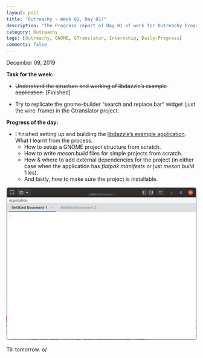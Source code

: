 ```yaml
---
layout: post
title: "Outreachy - Week 02, Day 01!"
description: "The Progress report of Day 01 of work for Outreachy Program."
category: Outreachy
tags: [Outreachy, GNOME, GTranslator, Internship, Daily-Progress]
comments: false
---
```


December 09, 2019

**Task for the week:**

- <strike>Understand the structure and working of libdazzle’s example application.</strike> [Finished]

- Try to replicate the gnome-builder “search and replace bar” widget (just the wire-frame) in the Gtranslator project.

**Progress of the day:**

- I finished setting up and building the [libdazzle’s example application](https://gitlab.gnome.org/GNOME/libdazzle/blob/master/examples/app).
What I learnt from the process:
  - How to setup a GNOME project structure from scratch.
  - How to write *meson.build* files for simple projects from scratch.
  - How & where to add external dependencies for the project (in either case when the application has *flatpak manifests* or just *meson.build* files).
  - And lastly, how to make sure the project is installable.

![libdazzle-example-application](/assets/libdazzle-example.png)

Till tomorrow. o/

